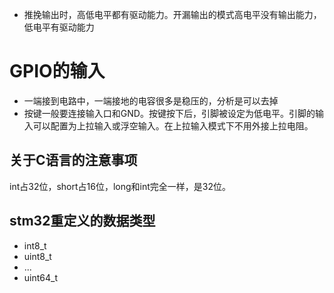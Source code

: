 - 推挽输出时，高低电平都有驱动能力。开漏输出的模式高电平没有输出能力，低电平有驱动能力  

# GPIO的输入  
- 一端接到电路中，一端接地的电容很多是稳压的，分析是可以去掉  
- 按键一般要连接输入口和GND。按键按下后，引脚被设定为低电平。引脚的输入可以配置为上拉输入或浮空输入。在上拉输入模式下不用外接上拉电阻。  

## 关于C语言的注意事项  
int占32位，short占16位，long和int完全一样，是32位。  
## stm32重定义的数据类型  
- int8_t
- uint8_t
- ...
- uint64_t